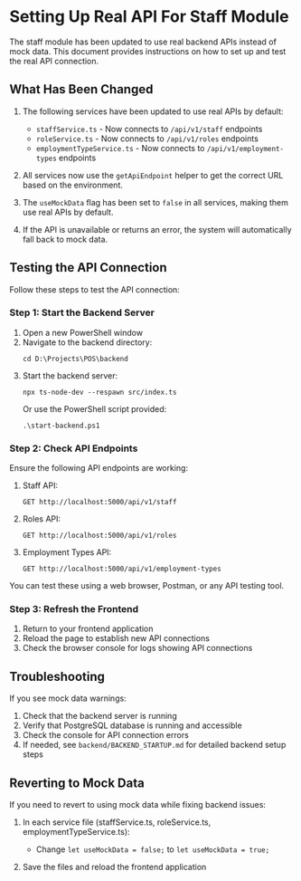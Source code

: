 # Setting Up Real API For Staff Module

The staff module has been updated to use real backend APIs instead of mock data. This document provides instructions on how to set up and test the real API connection.

## What Has Been Changed

1. The following services have been updated to use real APIs by default:
   - `staffService.ts` - Now connects to `/api/v1/staff` endpoints
   - `roleService.ts` - Now connects to `/api/v1/roles` endpoints
   - `employmentTypeService.ts` - Now connects to `/api/v1/employment-types` endpoints

2. All services now use the `getApiEndpoint` helper to get the correct URL based on the environment.

3. The `useMockData` flag has been set to `false` in all services, making them use real APIs by default.

4. If the API is unavailable or returns an error, the system will automatically fall back to mock data.

## Testing the API Connection

Follow these steps to test the API connection:

### Step 1: Start the Backend Server

1. Open a new PowerShell window
2. Navigate to the backend directory:
   ```
   cd D:\Projects\POS\backend
   ```
3. Start the backend server:
   ```
   npx ts-node-dev --respawn src/index.ts
   ```
   Or use the PowerShell script provided:
   ```
   .\start-backend.ps1
   ```

### Step 2: Check API Endpoints

Ensure the following API endpoints are working:

1. Staff API:
   ```
   GET http://localhost:5000/api/v1/staff
   ```

2. Roles API:
   ```
   GET http://localhost:5000/api/v1/roles
   ```

3. Employment Types API:
   ```
   GET http://localhost:5000/api/v1/employment-types
   ```

You can test these using a web browser, Postman, or any API testing tool.

### Step 3: Refresh the Frontend

1. Return to your frontend application
2. Reload the page to establish new API connections
3. Check the browser console for logs showing API connections

## Troubleshooting

If you see mock data warnings:

1. Check that the backend server is running
2. Verify that PostgreSQL database is running and accessible
3. Check the console for API connection errors
4. If needed, see `backend/BACKEND_STARTUP.md` for detailed backend setup steps

## Reverting to Mock Data

If you need to revert to using mock data while fixing backend issues:

1. In each service file (staffService.ts, roleService.ts, employmentTypeService.ts):
   - Change `let useMockData = false;` to `let useMockData = true;`

2. Save the files and reload the frontend application 